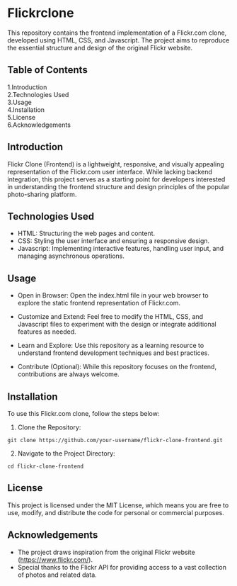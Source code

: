 
# Flickrclone

This repository contains the frontend implementation of a Flickr.com clone, developed using HTML, CSS, and Javascript. The project aims to reproduce the essential structure and design of the original Flickr website.


## Table of Contents

1.Introduction\
2.Technologies Used\
3.Usage\
4.Installation\
5.License\
6.Acknowledgements

## Introduction

Flickr Clone (Frontend) is a lightweight, responsive, and visually appealing representation of the Flickr.com user interface. While lacking backend integration, this project serves as a starting point for developers interested in understanding the frontend structure and design principles of the popular photo-sharing platform.
## Technologies Used

- HTML: Structuring the web pages and content.
- CSS: Styling the user interface and ensuring a responsive design.
- Javascript: Implementing interactive features, handling user input, and managing asynchronous operations.
## Usage

- Open in Browser: Open the index.html file in your web browser to explore the static frontend representation of Flickr.com.

- Customize and Extend: Feel free to modify the HTML, CSS, and Javascript files to experiment with the design or integrate additional features as needed.

- Learn and Explore: Use this repository as a learning resource to understand frontend development techniques and best practices.

- Contribute (Optional): While this repository focuses on the frontend, contributions are always welcome.
## Installation
To use this Flickr.com clone, follow the steps below:

1. Clone the Repository:
```
git clone https://github.com/your-username/flickr-clone-frontend.git

```
2. Navigate to the Project Directory:
```
cd flickr-clone-frontend

```
## License

This project is licensed under the MIT License, which means you are free to use, modify, and distribute the code for personal or commercial purposes.
## Acknowledgements

- The project draws inspiration from the original Flickr website (https://www.flickr.com/).
- Special thanks to the Flickr API for providing access to a vast collection of photos and related data.
